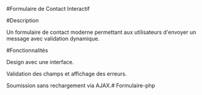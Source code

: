 #Formulaire de Contact Interactif

#Description

Un formulaire de contact moderne permettant aux utilisateurs d'envoyer un message avec validation dynamique.

#Fonctionnalités

Design avec une interface.

Validation des champs et affichage des erreurs.

Soumission sans rechargement via AJAX.﻿# Formulaire-php
